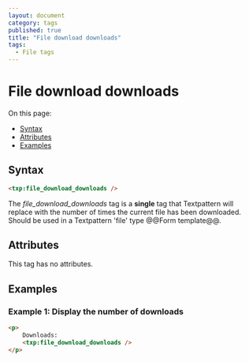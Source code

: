 ```yaml
---
layout: document
category: tags
published: true
title: "File download downloads"
tags:
  - File tags
---
```


# File download downloads

On this page:

* [Syntax](#user-content-syntax)
* [Attributes](#user-content-attributes)
* [Examples](#user-content-examples)

## Syntax

```html
<txp:file_download_downloads />
```

The *file_download_downloads* tag is a __single__ tag that Textpattern will replace with the number of times the current file has been downloaded. Should be used in a Textpattern 'file' type @@Form template@@.

## Attributes

This tag has no attributes.

## Examples

### Example 1: Display the number of downloads

```html
<p>
    Downloads:
    <txp:file_download_downloads />
</p>
